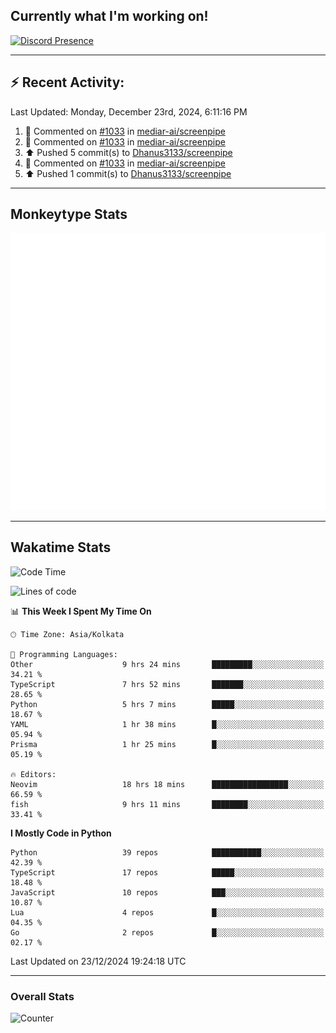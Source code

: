 ## Currently what I'm working on!
[![Discord Presence](https://lanyard.cnrad.dev/api/534981034400284712)](https://discord.com/users/534981034400284712)

---

## :zap: Recent Activity:
<!--RECENT_ACTIVITY:last_update-->
Last Updated: Monday, December 23rd, 2024, 6:11:16 PM
<!--RECENT_ACTIVITY:last_update_end-->
<!--RECENT_ACTIVITY:start-->
1. 💬 Commented on [#1033](https://github.com/mediar-ai/screenpipe/pull/1033#issuecomment-2559190570) in [mediar-ai/screenpipe](https://github.com/mediar-ai/screenpipe)<br>
2. 💬 Commented on [#1033](https://github.com/mediar-ai/screenpipe/pull/1033#issuecomment-2558499625) in [mediar-ai/screenpipe](https://github.com/mediar-ai/screenpipe)<br>
3. ⬆️ Pushed 5 commit(s) to [Dhanus3133/screenpipe](https://github.com/Dhanus3133/screenpipe)<br>
4. 💬 Commented on [#1033](https://github.com/mediar-ai/screenpipe/pull/1033#issuecomment-2558448100) in [mediar-ai/screenpipe](https://github.com/mediar-ai/screenpipe)<br>
5. ⬆️ Pushed 1 commit(s) to [Dhanus3133/screenpipe](https://github.com/Dhanus3133/screenpipe)<br>
<!--RECENT_ACTIVITY:end-->

---

## Monkeytype Stats
<a href="https://monkeytype.com/profile/dhanus">
  <img src="https://raw.githubusercontent.com/Dhanus3133/Dhanus3133/monkeytype/monkeytype-lb.svg" alt="Monkeytype Profile" />
</a>

---

## Wakatime Stats
<!--START_SECTION:waka-->
![Code Time](http://img.shields.io/badge/Code%20Time-2%2C458%20hrs%2022%20mins-blue)

![Lines of code](https://img.shields.io/badge/From%20Hello%20World%20I%27ve%20Written-5.9%20million%20lines%20of%20code-blue)

📊 **This Week I Spent My Time On** 

```text
🕑︎ Time Zone: Asia/Kolkata

💬 Programming Languages: 
Other                    9 hrs 24 mins       █████████░░░░░░░░░░░░░░░░   34.21 % 
TypeScript               7 hrs 52 mins       ███████░░░░░░░░░░░░░░░░░░   28.65 % 
Python                   5 hrs 7 mins        █████░░░░░░░░░░░░░░░░░░░░   18.67 % 
YAML                     1 hr 38 mins        █░░░░░░░░░░░░░░░░░░░░░░░░   05.94 % 
Prisma                   1 hr 25 mins        █░░░░░░░░░░░░░░░░░░░░░░░░   05.19 % 

🔥 Editors: 
Neovim                   18 hrs 18 mins      █████████████████░░░░░░░░   66.59 % 
fish                     9 hrs 11 mins       ████████░░░░░░░░░░░░░░░░░   33.41 % 
```

**I Mostly Code in Python** 

```text
Python                   39 repos            ███████████░░░░░░░░░░░░░░   42.39 % 
TypeScript               17 repos            █████░░░░░░░░░░░░░░░░░░░░   18.48 % 
JavaScript               10 repos            ███░░░░░░░░░░░░░░░░░░░░░░   10.87 % 
Lua                      4 repos             █░░░░░░░░░░░░░░░░░░░░░░░░   04.35 % 
Go                       2 repos             █░░░░░░░░░░░░░░░░░░░░░░░░   02.17 % 
```




 Last Updated on 23/12/2024 19:24:18 UTC
<!--END_SECTION:waka-->
---

### Overall Stats

<img src="https://moe-counter.glitch.me/get/@Dhanus3133?theme=asoul" alt="Counter" />
